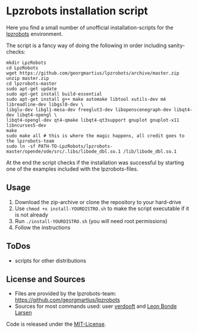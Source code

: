 # Lpzrobots installation script

Here you find a small number of unofficial installation-scripts for the [lpzrobots](http://robot.informatik.uni-leipzig.de/software/) environment.

The script is a fancy way of doing the following in order including sanity-checks:

	mkdir LpzRobots
	cd LpzRobots
	wget https://github.com/georgmartius/lpzrobots/archive/master.zip
	unzip master.zip
	cd lpzrobots-master
	sudo apt-get update
	sudo apt-get install build-essential
	sudo apt-get install g++ make automake libtool xutils-dev m4 libreadline-dev libgsl0-dev \
	libglu-dev libgl1-mesa-dev freeglut3-dev libopenscenegraph-dev libqt4-dev libqt4-opengl \
	libqt4-opengl-dev qt4-qmake libqt4-qt3support gnuplot gnuplot-x11 libncurses5-dev
	make
	sudo make all # this is where the magic happens, all credit goes to the lpzrobots-team
	sudo ln -sf PATH-TO-LpzRobots/lpzrobots-master/opende/ode/src/.libs/libode_dbl.so.1 /lib/libode_dbl.so.1

At the end the script checks if the installation was successful by starting one of the examples included with the lpzrobots-files.

## Usage

1. Download the zip-archive or clone the repository to your hard-drive
2. Use `chmod +x install-YOURDISTRO.sh` to make the script executable if it is not already
3. Run `./install-YOURDISTRO.sh` (you will need root permissions)
4. Follow the instructions

## ToDos

* scripts for other distributions

## License and Sources

* Files are provided by the lpzrobots-team: https://github.com/georgmartius/lpzrobots
* Sources for most commands used: user [verdooft](https://forum.ubuntuusers.de/topic/e-paket-guilogger-kann-nicht-gefunden-werden/) and [Leon Bonde Larsen](http://manoonpong.com/MOROCO/lpz_guide.txt)

Code is released under the [MIT-License](https://github.com/Larsg7/lpzrobots-install/blob/master/LICENSE.md).
